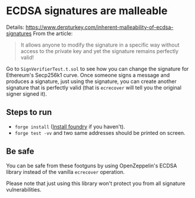 # ECDSA signatures are malleable

Details: https://www.derpturkey.com/inherent-malleability-of-ecdsa-signatures
From the article:
> It allows anyone to modify the signature in a specific way without access to the private key and yet the signature remains perfectly valid!

Go to `SignVerifierTest.t.sol` to see how you can change the signature for Ethereum's Secp256k1 curve.
Once someone signs a message and produces a signature, just using the signature, you can create another signature that is perfectly valid (that is `ecrecover` will tell you the original signer signed it).

## Steps to run
- `forge install` ([Install foundry](https://book.getfoundry.sh/getting-started/installation) if you haven't).
- `forge test -vv` and two same addresses should be printed on screen.

## Be safe
You can be safe from these footguns by using OpenZeppelin's ECDSA library instead of the vanilla `ecrecover` operation.

Please note that just using this library won't protect you from all signature vulnerabilities.
